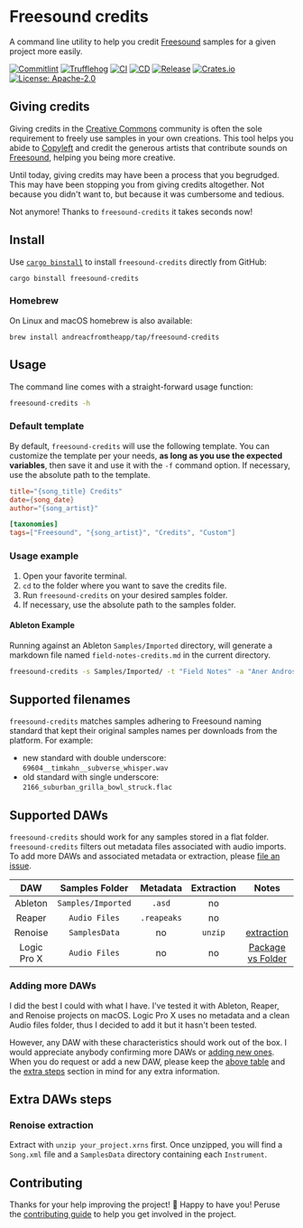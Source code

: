 # Freesound credits

A command line utility to help you credit [Freesound](https://freesound.org)
samples for a given project more easily.

[![Commitlint](https://github.com/andreacfromtheapp/freesound-credits/actions/workflows/commitlint.yml/badge.svg)](https://github.com/andreacfromtheapp/freesound-credits/actions/workflows/commitlint.yml)
[![Trufflehog](https://github.com/andreacfromtheapp/freesound-credits/actions/workflows/trufflehog.yml/badge.svg)](https://github.com/andreacfromtheapp/freesound-credits/actions/workflows/trufflehog.yml)
[![CI](https://github.com/andreacfromtheapp/freesound-credits/actions/workflows/ci.yml/badge.svg)](https://github.com/andreacfromtheapp/freesound-credits/actions/workflows/ci.yml)
[![CD](https://github.com/andreacfromtheapp/freesound-credits/actions/workflows/release-plz.yml/badge.svg)](https://github.com/andreacfromtheapp/freesound-credits/actions/workflows/release-plz.yml)
[![Release](https://github.com/andreacfromtheapp/freesound-credits/actions/workflows/release.yml/badge.svg)](https://github.com/andreacfromtheapp/freesound-credits/actions/workflows/release.yml)
[![Crates.io](https://img.shields.io/crates/v/freesound%2Dcredits.svg)](https://crates.io/crates/freesound-credits)
[![License:
Apache-2.0](https://img.shields.io/badge/License-Apache_2.0-blue.svg)](https://opensource.org/licenses/Apache-2.0)

## Giving credits

Giving credits in the [Creative Commons](https://creativecommons.org) community
is often the sole requirement to freely use samples in your own creations. This
tool helps you abide to [Copyleft](https://en.wikipedia.org/wiki/Copyleft) and
credit the generous artists that contribute sounds on
[Freesound](https://freesound.org), helping you being more creative.

Until today, giving credits may have been a process that you begrudged. This may
have been stopping you from giving credits altogether. Not because you didn't
want to, but because it was cumbersome and tedious.

Not anymore! Thanks to `freesound-credits` it takes seconds now!

## Install

Use [`cargo binstall`](https://github.com/cargo-bins/cargo-binstall) to install
`freesound-credits` directly from GitHub:

```shell
cargo binstall freesound-credits
```

### Homebrew

On Linux and macOS homebrew is also available:

```shell
brew install andreacfromtheapp/tap/freesound-credits
```

## Usage

The command line comes with a straight-forward usage function:

```bash
freesound-credits -h
```

### Default template

By default, `freesound-credits` will use the following template. You can
customize the template per your needs, **as long as you use the expected
variables**, then save it and use it with the `-f` command option. If necessary,
use the absolute path to the template.

```toml
title="{song_title} Credits"
date={song_date}
author="{song_artist}"

[taxonomies]
tags=["Freesound", "{song_artist}", "Credits", "Custom"]
```

### Usage example

1. Open your favorite terminal.
2. `cd` to the folder where you want to save the credits file.
3. Run `freesound-credits` on your desired samples folder.
4. If necessary, use the absolute path to the samples folder.

#### Ableton Example

Running against an Ableton `Samples/Imported` directory, will generate a
markdown file named `field-notes-credits.md` in the current directory.

```bash
freesound-credits -s Samples/Imported/ -t "Field Notes" -a "Aner Andros" -d 2025-01-09 -w -f default-template.toml
```

## Supported filenames

`freesound-credits` matches samples adhering to Freesound naming standard that
kept their original samples names per downloads from the platform. For example:

- new standard with double underscore: `69604__timkahn__subverse_whisper.wav`
- old standard with single underscore: `2166_suburban_grilla_bowl_struck.flac`

## Supported DAWs

`freesound-credits` should work for any samples stored in a flat folder.
`freesound-credits` filters out metadata files associated with audio imports. To
add more DAWs and associated metadata or extraction, please
[file an issue](https://github.com/andreacfromtheapp/freesound-credits/issues/new?assignees=&labels=enhancement&projects=&template=add_a_new_daw.yml&title=feat%28DAW%29%3A+add+).

|     DAW     |   Samples Folder   |  Metadata   | Extraction |                              Notes                               |
| :---------: | :----------------: | :---------: | :--------: | :--------------------------------------------------------------: |
|   Ableton   | `Samples/Imported` |   `.asd`    |     no     |                                                                  |
|   Reaper    |   `Audio Files`    | `.reapeaks` |     no     |                                                                  |
|   Renoise   |   `SamplesData`    |     no      |  `unzip`   |                [extraction](#renoise-extraction)                 |
| Logic Pro X |   `Audio Files`    |     no      |     no     | [Package vs Folder](https://www.youtube.com/watch?v=33zVydB4MiI) |

### Adding more DAWs

I did the best I could with what I have. I've tested it with Ableton, Reaper,
and Renoise projects on macOS. Logic Pro X uses no metadata and a clean Audio
files folder, thus I decided to add it but it hasn't been tested.

However, any DAW with these characteristics should work out of the box. I would
appreciate anybody confirming more DAWs or
[adding new ones](https://github.com/andreacfromtheapp/freesound-credits/issues/new?assignees=&labels=enhancement&projects=&template=add_a_new_daw.yml&title=feat%28DAW%29%3A+add+).
When you do request or add a new DAW, please keep the
[above table](#supported-daws) and the [extra steps](#extra-daws-steps) section
in mind for any extra information.

## Extra DAWs steps

### Renoise extraction

Extract with `unzip your_project.xrns` first. Once unzipped, you will find a
`Song.xml` file and a `SamplesData` directory containing each `Instrument`.

## Contributing

Thanks for your help improving the project! :balloon: Happy to have you! Peruse
the [contributing guide](./docs/CONTRIBUTING.md) to help you get involved in the
project.
